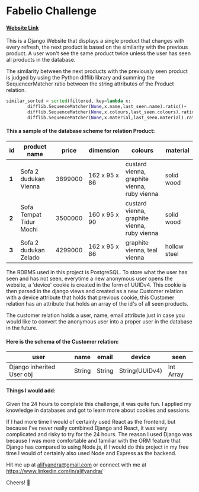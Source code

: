# Fabelio Challenge

#### [Website Link](https://fabelio-alifyandra.herokuapp.com)

This is a Django Website that displays a single product that changes with every refresh, the next product is based on the similarity with the previous product. A user won't see the same product twice unless the user has seen all products in the database.

The similarity between the next products with the previously seen product is judged by using the Python difflib library and summing the SequencerMatcher ratio between the string attributes of the Product relation.

```Python
similar_sorted = sorted(filtered, key=lambda x:
        difflib.SequenceMatcher(None,x.name,last_seen.name).ratio()+
        difflib.SequenceMatcher(None,x.colours,last_seen.colours).ratio()+
        difflib.SequenceMatcher(None,x.material,last_seen.material).ratio(), reverse=True)
```



#### This a sample of the database scheme for relation Product:

| **id** | **product name**        | **price** | **dimension** | **colours**                                  | **material** |
| ------ | ----------------------- | --------- | ------------- | -------------------------------------------- | ------------ |
| **1**  | Sofa 2 dudukan Vienna   | 3899000   | 162 x 95 x 86 | custard vienna, graphite vienna, ruby vienna | solid wood   |
| **2**  | Sofa Tempat Tidur Mochi | 3500000   | 160 x 95 x 90 | custard vienna, graphite vienna, ruby vienna | solid wood   |
| **3**  | Sofa 2 dudukan Zelado   | 4299000   | 162 x 95 x 86 | graphite vienna, teal vienna                 | hollow steel |

The RDBMS used in this project is PostgreSQL. To store what the user has seen and has not seen, everytime a new anonymous user opens the website, a 'device' cookie is created in the form of UUIDv4. This cookie is then parsed in the django views and created as a new Customer relation with a device attribute that holds that previous cookie, this Customer relation has an attribute that holds an array of the id's of all seen products. 

The customer relation holds a user, name, email attribute just in case you would like to convert the anonymous user into a proper user in the database in the future.

#### Here is the schema of the Customer relation:

| user                      | name   | email  | device         | seen      |
| ------------------------- | ------ | ------ | -------------- | --------- |
| Django inherited User obj | String | String | String(UUIDv4) | Int Array |



#### Things I would add:

Given the 24 hours to complete this challenge, it was quite fun. I applied my knowledge in databases and got to learn more about cookies and sessions. 

If I had more time I would of certainly used React as the frontend, but because I've never really combined Django and React, it was very complicated and risky to try for the 24 hours. The reason I used Django was because I was more comfortable and familiar with the ORM feature that Django has compared to using Node.js, if I would do this project in my free time I would of certainly also used Node and Express as the backend.

Hit me up at alifyandra@gmail.com or connect with me at https://www.linkedin.com/in/alifyandra/

Cheers! 👋

